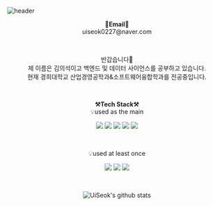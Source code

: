 ![header](https://capsule-render.vercel.app/api?type=waving&color=auto&height=300&section=header&text=welcome&fontSize=90&animation=fadeIn&fontAlignY=38&desc=UiSeok's%20GitHub%20Profile&descAlignY=51&descAlign=62)

<p align="center">
<Strong>📧Email📧</Strong><br>uiseok0227@naver.com<br>
</p>

<br>

<p align="center">
반갑습니다👐<br>
제 이름은 김의석이고 백엔드 및 데이터 사이언스를 공부하고 있습니다.<br>
현재 경희대학교 산업경영공학과&소프트웨어융합학과를 전공중입니다.<br>
</p>

<br>

<p align="center">
    <Strong>⚒️Tech Stack⚒️</Strong><br>
    💡used as the main
</p>

<p align="center" display="inline-block">
    <img src="https://img.shields.io/badge/Python-3776AB?style=for-the-badge&logo=Python&logoColor=white"> 
    <img src="https://img.shields.io/badge/JAVA-007396?style=for-the-badge&logo=java&logoColor=white"> 
    <img src="https://img.shields.io/badge/Spring-6DB33F?style=for-the-badge&logo=Spring&logoColor=white">
    <img src="https://img.shields.io/badge/SpringBoot-6DB33F?style=for-the-badge&logo=SpringBoot&logoColor=white">
    <img src="https://img.shields.io/badge/mysql-4479A1?style=for-the-badge&logo=mysql&logoColor=white">
</p><br>

<p align="center">
    💡used at least once
</p>

<p align="center" display="inline-block">
  <img src="https://img.shields.io/badge/c++-F7DF1E?style=for-the-badge&logo=c++&logoColor=black">
  <img src="https://img.shields.io/badge/html-E34F26?style=for-the-badge&logo=html&logoColor=white">
  <img src="https://img.shields.io/badge/docker-A8B9CC?style=for-the-badge&logo=docker&logoColor=white">
</p>

<br>

<div align=center>

![UiSeok's github stats](https://github-readme-stats.vercel.app/api?username=uiseok0227&show_icons=true)
